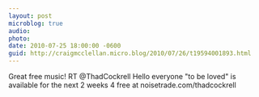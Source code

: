 ```yaml
---
layout: post
microblog: true
audio: 
photo: 
date: 2010-07-25 18:00:00 -0600
guid: http://craigmcclellan.micro.blog/2010/07/26/t19594001893.html
---
```

Great free music! RT @ThadCockrell Hello everyone "to be loved" is available for the next 2 weeks 4 free at noisetrade.com/thadcockrell
